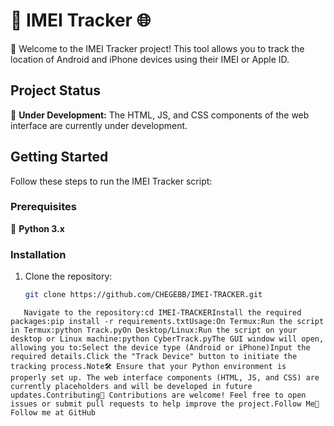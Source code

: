 # 📱 IMEI Tracker 🌐
🚀 Welcome to the IMEI Tracker project! This tool allows you to track the location of Android and iPhone devices using their IMEI or Apple ID.

## Project Status
🚧 **Under Development:** The HTML, JS, and CSS components of the web interface are currently under development.

## Getting Started
Follow these steps to run the IMEI Tracker script:

### Prerequisites
🐍 **Python 3.x**

### Installation
1. Clone the repository:
   ```bash
   git clone https://github.com/CHEGEBB/IMEI-TRACKER.git
```
   Navigate to the repository:cd IMEI-TRACKERInstall the required packages:pip install -r requirements.txtUsage:On Termux:Run the script in Termux:python Track.pyOn Desktop/Linux:Run the script on your desktop or Linux machine:python CyberTrack.pyThe GUI window will open, allowing you to:Select the device type (Android or iPhone)Input the required details.Click the "Track Device" button to initiate the tracking process.Note🛠️ Ensure that your Python environment is properly set up. The web interface components (HTML, JS, and CSS) are currently placeholders and will be developed in future updates.Contributing🤝 Contributions are welcome! Feel free to open issues or submit pull requests to help improve the project.Follow Me👣 Follow me at GitHub
